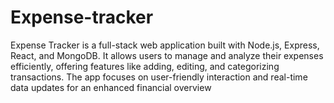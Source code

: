# Expense-tracker
Expense Tracker is a full-stack web application built with Node.js, Express, React, and MongoDB. It allows users to manage and analyze their expenses efficiently, offering features like adding, editing, and categorizing transactions. The app focuses on user-friendly interaction and real-time data updates for an enhanced financial overview
